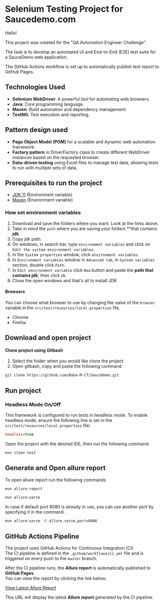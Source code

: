 # Selenium Testing Project for Saucedemo.com

Hello!

This project was created for the "QA Automation Engineer Challenge". 

The task is to develop an automated UI and End-to-End (E2E) test suite for a SauceDemo web application.

The GitHub Actions workflow is set up to automatically publish test report to GitHub Pages.

## Technologies Used

- **Selenium WebDriver**: A powerful tool for automating web browsers.
- **Java**: Core programming language.
- **Maven**: Build automation and dependency management.
- **TestNG**: Test execution and reporting.

## Pattern design used

- **Page Object Model (POM)** for a scalable and dynamic web automation framework.
- **Factory pattern** in DriverFactory class to create different WebDriver instances based on the requested browser.
- **Data-driven testing** using Excel files to manage test data, allowing tests to run with multiple sets of data.

## Prerequisites to run the project

- [JDK 11](https://www.oracle.com/co/java/technologies/javase/jdk11-archive-downloads.html) (Environment variable)
- [Maven](https://maven.apache.org/download.cgi) (Environment variable)


### How set environment variables

1. Download and save the folders where you want. Look at the links above.
2. Take in mind the `path` where you are saving your folders **that contains **jdk**.
3. Copy jdk path.
4. On windows, in search bar, type `environment variables` and click on `Edit the system environment variables`.
5. In the `System properties` window, click `environment variables`.
6. In `Environment variables` window in `Advanced tab`, in `System variables` section, double click `Path`.
7. In `Edit environment variable` click `New` button and paste the **path that contains jdk**, then click `Ok`.
8. Close the open windows and that's all to install JDK

#### Browsers
You can choose what browser to use by changing the value of the `browser` variable in the `src/test/resources/local.properties` file.

- Chrome
- Firefox

## Download and open project


#### Clone project using Gitbash

1. Select the folder when you would like clone the project
2. Open gitbash, copy and paste the following command

```bash
git clone https://github.com/Baha-M-CT/SauceDemo.git 
```

## Run project

### Headless Mode On/Off

This framework is configured to run tests in headless mode. 
To enable headless mode, ensure the following line is set in the `src/test/resources/local.properties` file:


```ini
headless=true
```

Open the project with the desired IDE, then run the following command.

```bash
mvn clean test
```

## Generate and Open allure report

To open allure report run the following commands

```bash
mvn allure:report 
```
```bash
mvn allure:serve
```

In case if default port 8080 is already in use, you can use another port by specifying it in the command.

```bash
mvn allure:serve -D allure.serve.port=8086
```

## GitHub Actions Pipeline
The project uses GitHub Actions for Continuous Integration (CI).  
The CI pipeline is defined in the `.github/workflows/ci.yml` file and is triggered on every push to the `master` branch.

After the CI pipeline runs, the **Allure report** is automatically published to **GitHub Pages**.  
You can view the report by clicking the link below:

[View Latest Allure Report](https://baha-m-ct.github.io/SauceDemo/)

This URL will display the latest **Allure report** generated by the CI pipeline.